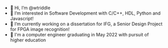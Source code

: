 - 👋 Hi, I’m @wtriddle
- 👀 I’m interested in Software Development with C/C++, HDL, Python and Javascript!
- 🌱 I’m currently working on a dissertation for IFG, a Senior Design Project for FPGA image recognition!
- 🏫 I'm a computer engineer graduating in May 2022 with pursuit of higher education

<!---
wtriddle/wtriddle is a ✨ special ✨ repository because its `README.md` (this file) appears on your GitHub profile.
You can click the Preview link to take a look at your changes.
--->
